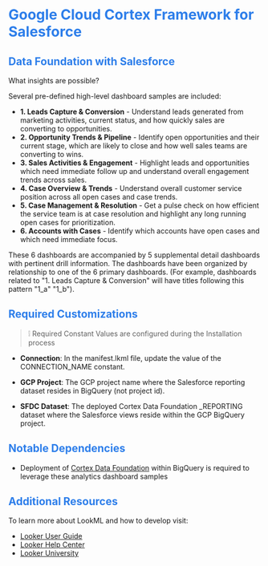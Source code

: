 <h1><span style="color:#2d7eea">Google Cloud Cortex Framework for Salesforce</span></h1>

<h2><span style="color:#2d7eea">Data Foundation with Salesforce</span></h2>

What insights are possible?

Several pre-defined high-level dashboard samples are included:
- **1. Leads Capture & Conversion** - Understand leads generated from marketing activities, current status, and how quickly sales are converting to opportunities.
- **2. Opportunity Trends & Pipeline** - Identify open opportunities and their current stage, which are likely to close and how well sales teams are converting to wins.
- **3. Sales Activities & Engagement** - Highlight leads and opportunities which need immediate follow up and understand overall engagement trends across sales.
- **4. Case Overview & Trends** - Understand overall customer service position across all open cases and case trends.
- **5. Case Management & Resolution** - Get a pulse check on how efficient the service team is at case resolution and highlight any long running open cases for prioritization.
- **6. Accounts with Cases** - Identify which accounts have open cases and which need immediate focus.

These 6 dashboards are accompanied by 5 supplemental detail dashboards with pertinent drill information. The dashboards have been organized by relationship to one of the 6 primary dashboards.
(For example, dashboards related to "1. Leads Capture & Conversion" will have titles following this pattern "1_a" "1_b").

<h2><span style="color:#2d7eea">Required Customizations</span></h2>

>   ❕ Required Constant Values are configured during the Installation process

- **Connection**: In the manifest.lkml file, update the value of the CONNECTION_NAME constant.

- **GCP Project**: The GCP project name where the Salesforce reporting dataset resides in BigQuery (not project id).

- **SFDC Dataset**: The deployed Cortex Data Foundation _REPORTING dataset where the Salesforce views reside within the GCP BigQuery project.

<h2><span style="color:#2d7eea">Notable Dependencies</span></h2>

- Deployment of <a href="https://github.com/GoogleCloudPlatform/cortex-data-foundation">Cortex Data Foundation</a> within BigQuery is required to leverage these analytics dashboard samples

<h2><span style="color:#2d7eea">Additional Resources</span></h2>

To learn more about LookML and how to develop visit:
- [Looker User Guide](https://looker.com/guide)
- [Looker Help Center](https://help.looker.com)
- [Looker University](https://training.looker.com/)
